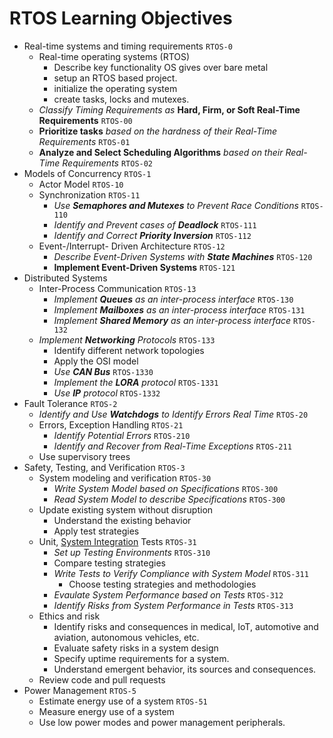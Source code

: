 # RTOS Learning Objectives

- Real-time systems and timing requirements `RTOS-0`
  - Real-time operating systems (RTOS)
    - Describe key functionality OS gives over bare metal
    - setup an RTOS based project.
    - initialize the operating system
    - create tasks, locks and mutexes.
  - *Classify Timing Requirements as* **Hard, Firm, or Soft Real-Time Requirements** `RTOS-00`
  - **Prioritize tasks** *based on the hardness of their Real-Time Requirements* `RTOS-01`
  - **Analyze and Select Scheduling Algorithms** *based on their Real-Time Requirements* `RTOS-02`
- Models of Concurrency `RTOS-1`
  - Actor Model `RTOS-10`
  - Synchronization `RTOS-11`
    - *Use **Semaphores and Mutexes** to Prevent Race Conditions* `RTOS-110`
    - *Identify and Prevent cases of **Deadlock*** `RTOS-111`
    - *Identify and Correct **Priority Inversion*** `RTOS-112`
  - Event-/Interrupt- Driven Architecture `RTOS-12`
    - *Describe Event-Driven Systems with **State Machines*** `RTOS-120`
    - **Implement Event-Driven Systems** `RTOS-121`
- Distributed Systems
  - Inter-Process Communication `RTOS-13`
    - *Implement **Queues** as an inter-process interface* `RTOS-130`
    - *Implement **Mailboxes** as an inter-process interface* `RTOS-131`
    - *Implement **Shared Memory** as an inter-process interface* `RTOS-132`
  - *Implement **Networking** Protocols* `RTOS-133`
    - Identify different network topologies
    - Apply the OSI model
    - *Use **CAN Bus*** `RTOS-1330`
    - *Implement the **LORA** protocol* `RTOS-1331`
    - *Use **IP** protocol* `RTOS-1332`
- Fault Tolerance `RTOS-2`
  - *Identify and Use **Watchdogs** to Identify Errors Real Time* `RTOS-20`
  - Errors, Exception Handling `RTOS-21`
    - *Identify Potential Errors* `RTOS-210`
    - *Identify and Recover from Real-Time Exceptions* `RTOS-211`
  - Use supervisory trees
- Safety, Testing, and Verification `RTOS-3`
  - System modeling and verification `RTOS-30`
    - *Write System Model based on Specifications* `RTOS-300`
    - *Read System Model to describe Specifications* `RTOS-300`
  - Update existing system without disruption
    - Understand the existing behavior
    - Apply test strategies
  - Unit, [System Integration](https://renode.io/) Tests `RTOS-31`
    - *Set up Testing Environments* `RTOS-310`
    - Compare testing strategies
    - *Write Tests to Verify Compliance with System Model* `RTOS-311`
      - Choose testing strategies and methodologies
    - *Evaulate System Performance based on Tests* `RTOS-312`
    - *Identify Risks from System Performance in Tests* `RTOS-313`
  - Ethics and risk
    - Identify risks and consequences in medical, IoT, automotive and aviation, autonomous vehicles, etc.
    - Evaluate safety risks in a system design
    - Specify uptime requirements for a system.
    - Understand emergent behavior, its sources and consequences.
  - Review code and pull requests
- Power Management `RTOS-5`
  - Estimate energy use of a system  `RTOS-51`
  - Measure energy use of a system
  - Use low power modes and power management peripherals.
